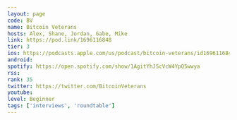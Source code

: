 ```yaml
---
layout: page
code: BV
name: Bitcoin Veterans
hosts: Alex, Shane, Jordan, Gabe, Mike
link: https://pod.link/1696116848
tier: 3
ios: https://podcasts.apple.com/us/podcast/bitcoin-veterans/id1696116848
android: 
spotify: https://open.spotify.com/show/1AgitYhJScVcW4YpQ5wwya
rss:
rank: 35
twitter: https://twitter.com/BitcoinVeterans
youtube:
level: Beginner
tags: ['interviews', 'roundtable']
---
```


